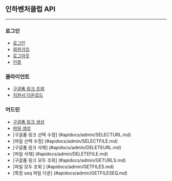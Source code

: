 ## 인하벤처클럽 API
---
### 로그인 
 - [로그인](#LOGIN.md)
 - [회원가입](#apidocs/login/REGISTER.md)
 - [로그아웃](#apidocs/login/LOGOUT.md)
 - [인증](#apidocs/login/AUTH.md)

### 클라이언트
 - [구글폼 링크 조회](#apidocs/client/GETURL.md)
 - [지원서 다운로드](#apidocs/client/GETFILE.md)

### 어드민
 - [구글폼 링크 생성](#apidocs/admin/CREATEURL.md)
 - [파일 생성](#apidocs/admin/CREATEFILE.md)
 - [구글폼 링크 선택 수정] (#apidocs/admin/SELECTURL.md)
 - [파일 선택 수정] (#apidocs/admin/SELECTFILE.md)
 - [구글폼 링크 삭제] (#apidocs/admin/DELETEURL.md)
 - [파일 삭제] (#apidocs/admin/DELETEFILE.md)
 - [구글폼 링크 모두 조회] (#apidocs/admin/GETURLS.md)
 - [파일 모두 조회 ] (#apidocs/admin/GETFILES.md)
 - [특정 seq 파일 다운] (#apidocs/admin/GETFILESEQ.md)